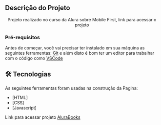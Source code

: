 
## Descrição do Projeto
<p align="center">Projeto realizado no curso da Alura sobre Mobile First, link para acessar o projeto</p>


### Pré-requisitos

Antes de começar, você vai precisar ter instalado em sua máquina as seguintes ferramentas:
[Git](https://git-scm.com) e além disto é bom ter um editor para trabalhar com o código como [VSCode](https://code.visualstudio.com/)

## 🛠 Tecnologias

As seguintes ferramentas foram usadas na construção da Pagina:

- [HTML]
- [CSS]
- [Javascript]

Link para acessar projeto [AluraBooks](https://felippepg.github.io/AluraBooks/) 



